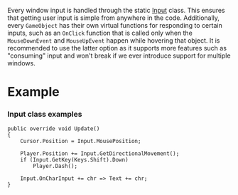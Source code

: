 Every window input is handled through the static [Input](Input) class. This ensures that getting user input is simple from anywhere in the code. Additionally, every `GameObject` has their own virtual functions for responding to certain inputs, such as an `OnClick` function that is called only when the `MouseDownEvent` and `MouseUpEvent` happen while hovering that object. It is recommended to use the latter option as it supports more features such as "consuming" input and won't break if we ever introduce support for multiple windows.

# Example

### Input class examples

```
public override void Update()
{
	Cursor.Position = Input.MousePosition;
	
	Player.Position += Input.GetDirectionalMovement();
	if (Input.GetKey(Keys.Shift).Down)
		Player.Dash();
	
	Input.OnCharInput += chr => Text += chr;
}
```